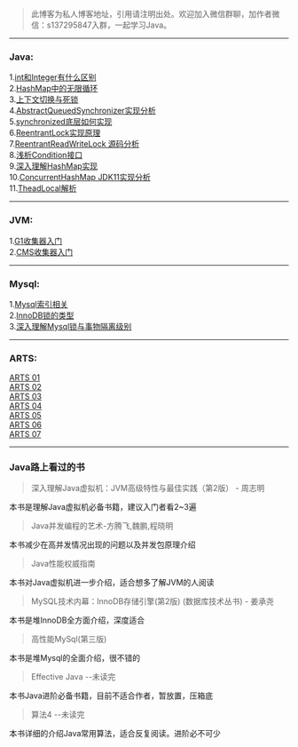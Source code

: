 >此博客为私人博客地址，引用请注明出处。欢迎加入微信群聊，加作者微信：s137295847入群，一起学习Java。


*** 
### Java:

1.[int和Integer有什么区别](https://www.jianshu.com/p/a1f321e1fd30)  
2.[HashMap中的无限循环](https://www.jianshu.com/p/4fc610539e50)  
3.[上下文切换与死锁](https://www.jianshu.com/p/312460be4154)    
4.[AbstractQueuedSynchronizer实现分析](https://www.jianshu.com/p/6e8e5a12286c)  
5.[synchronized底层如何实现](https://www.jianshu.com/p/31784eaac216)    
6.[ReentrantLock实现原理](https://www.jianshu.com/p/1a40c562a2b5)  
7.[ReentrantReadWriteLock 源码分析](https://www.jianshu.com/p/0ae890baed83)  
8.[浅析Condition接口](https://www.jianshu.com/p/48be9f1cef10)  
9.[深入理解HashMap实现](https://github.com/focusup/focusup.github.io/blob/master/JAVA/HashMap.md)  
10.[ConcurrentHashMap JDK11实现分析](https://github.com/focusup/focusup.github.io/blob/master/JAVA/ConcurrentHashMap%20jdk11%E5%AE%9E%E7%8E%B0.md)  
11.[TheadLocal解析](https://github.com/focusup/focusup.github.io/blob/master/JAVA/TheadLocal%E8%A7%A3%E6%9E%90.md)

***
### JVM:

1.[G1收集器入门](https://github.com/focusup/blogs/blob/master/JVM/G1%E6%94%B6%E9%9B%86%E5%99%A8.md)  
2.[CMS收集器入门](https://www.jianshu.com/p/812598bb5d11)  

***
### Mysql:

1.[Mysql索引相关](https://www.jianshu.com/p/26d4fa3f83cd)  
2.[InnoDB锁的类型](https://www.jianshu.com/p/44a972ce90e8)  
3.[深入理解Mysql锁与事物隔离级别](https://www.jianshu.com/p/c9a0d35839ac)  

***
### ARTS:

[ARTS 01](https://www.jianshu.com/p/e4f38376c8a6)  
[ARTS 02](https://www.jianshu.com/p/ba0a6ab47767)  
[ARTS 03](https://www.jianshu.com/p/dc745e518895)  
[ARTS 04](https://www.jianshu.com/p/7cc5924b2b26)  
[ARTS 05](https://www.jianshu.com/p/b560e87750ef)  
[ARTS 06](https://www.jianshu.com/p/f30a06bb924c)  
[ARTS 07](https://www.jianshu.com/p/cb74d3f1ff82)  

***
### Java路上看过的书

>深入理解Java虚拟机：JVM高级特性与最佳实践（第2版） - 周志明   

本书是理解Java虚拟机必备书籍，建议入门者看2~3遍  
>Java并发编程的艺术-方腾飞,魏鹏,程晓明  

本书减少在高并发情况出现的问题以及并发包原理介绍  
>Java性能权威指南  

本书对Java虚拟机进一步介绍，适合想多了解JVM的人阅读  
>MySQL技术内幕：InnoDB存储引擎(第2版) (数据库技术丛书) - 姜承尧  

本书是堆InnoDB全方面介绍，深度适合  
>高性能MySql(第三版)  

本书是堆Mysql的全面介绍，很不错的  
>Effective Java  --未读完  

本书Java进阶必备书籍，目前不适合作者，暂放置，压箱底  
>算法4 --未读完

本书详细的介绍Java常用算法，适合反复阅读。进阶必不可少  
